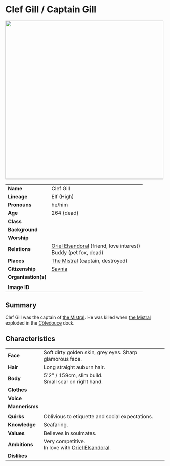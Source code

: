 # Clef Gill / Captain Gill

<img src="https://raw.githubusercontent.com/jesskelsall/astarus-images/main/characters/portraits/imageid.png" height="500" />

|||
| --- | --- |
| **Name** | Clef Gill | character.4
| **Lineage** | Elf (High) |
| **Pronouns** | he/him |
| **Age** | 264 (dead) |
| **Class** | |
| **Background** | |
| **Worship** | |
| **Relations** | [Oriel Elsandoral](oriel-elsandoral.md) (friend, love interest)<br>Buddy (pet fox, dead) |
| **Places** | [The Mistral](../places/ships/the-mistral.md) (captain, destroyed) |
| **Citizenship** | [Savnia](../civilisations/nilsavnic-alliance/states/savnia.md) |
| **Organisation(s)** | |
|||
| **Image ID** | |

## Summary

Clef Gill was the captain of [the Mistral](../places/ships/the-mistral.md). He was killed when [the Mistral](../places/ships/the-mistral.md) exploded in the [Côtedouce](../places/settlements/towns/cotedouce.md) dock.

## Characteristics

| | |
| --- | --- |
| **Face** | Soft dirty golden skin, grey eyes. Sharp glamorous face. | characteristics.2
| **Hair** | Long straight auburn hair. |
| **Body** | 5'2" / 159cm, slim build.<br>Small scar on right hand. |
| **Clothes** | |
| **Voice** | |
| **Mannerisms** | |
| | |
| **Quirks** | Oblivious to etiquette and social expectations. |
| **Knowledge** | Seafaring. |
| **Values** | Believes in soulmates. |
| **Ambitions** | Very competitive.<br>In love with [Oriel Elsandoral](oriel-elsandoral.md). |
| **Dislikes** | |
